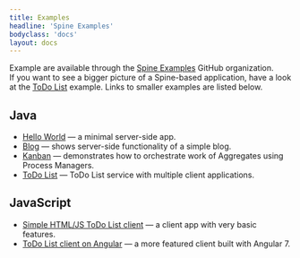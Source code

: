 ```yaml
---
title: Examples
headline: 'Spine Examples'
bodyclass: 'docs'
layout: docs
---
```

<p>Example are available through the <a target="_blank" href="https://github.com/spine-examples">Spine Examples</a> GitHub organization.  
If&nbsp;you&nbsp;want&nbsp;to see a bigger picture of a Spine-based application, have a look at the
<a target="_blank" href="https://github.com/SpineEventEngine/todo-list">ToDo List</a> example. 
Links to smaller examples are listed below.
</p>

## Java
<ul>
    <li><a target="_blank" href="https://github.com/spine-examples/hello">Hello World</a> — a minimal server-side app.</li>
    <li><a target="_blank" href="https://github.com/spine-examples/blog">Blog</a> — shows server-side functionality of a simple blog.</li>
    <li><a target="_blank" href="https://github.com/spine-examples/kanban">Kanban</a> — demonstrates how to orchestrate work of Aggregates using Process Managers.</li>
    <li><a target="_blank" href="https://github.com/spine-examples/todo-list">ToDo List</a> — ToDo List service with multiple client applications.</li>
</ul>

## JavaScript

<ul>
    <li><a target="_blank" href="https://github.com/spine-examples/todo-list/tree/master/client/html-js">Simple HTML/JS ToDo List client</a> — a client app with very basic features.</li>
    <li><a target="_blank" href="https://github.com/spine-examples/todo-list/tree/master/client/angular">ToDo List client on Angular</a> — a more featured client built with Angular 7.</li>
</ul>

